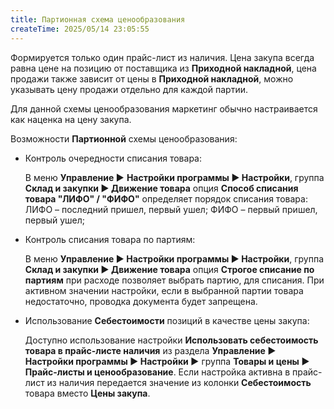 ```yaml
---
title: Партионная схема ценообразования
createTime: 2025/05/14 23:05:55
---
```

Формируется только один прайс-лист из наличия. Цена закупа всегда равна цене на позицию от поставщика из **Приходной накладной**, цена продажи также зависит от цены в **Приходной накладной**, можно указывать цену продажи отдельно для каждой партии.

Для данной схемы ценообразования маркетинг обычно настраивается как наценка на цену закупа.

Возможности **Партионной** схемы ценообразования:

- Контроль очередности списания товара:

    В меню **Управление ►** **Настройки программы ► Настройки**, группа **Склад и закупки ► Движение товара** опция **Способ списания товара "ЛИФО" / "ФИФО"** определяет порядок списания товара: ЛИФО – последний пришел, первый ушел; ФИФО – первый пришел, первый ушел;

- Контроль списания товара по партиям:

    В меню **Управление ► Настройки программы ► Настройки**, группа **Склад и закупки ► Движение товара** опция **Строгое списание по партиям** при расходе позволяет выбрать партию, для списания. При активном значении настройки, если в выбранной партии товара недостаточно, проводка документа будет запрещена.

- Использование **Себестоимости** позиций в качестве цены закупа:

    Доступно использование настройки **Использовать себестоимость товара в прайс-листе наличия** из раздела **Управление ► Настройки программы ► Настройки ►** группа **Товары и цены ► Прайс-листы и ценообразование**. Если настройка активна в прайс-лист из наличия передается значение из колонки **Себестоимость** товара вместо **Цены закупа**.
